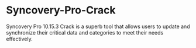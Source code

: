 # Syncovery-Pro-Crack
Syncovery Pro 10.15.3 Crack is a superb tool that allows users to update and synchronize their critical data and categories to meet their needs effectively.
